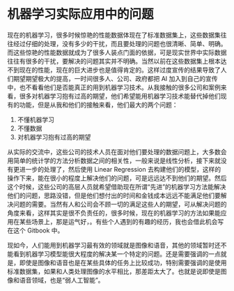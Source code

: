 # 机器学习实际应用中的问题

现在的机器学习，很多时候惊艳的性能数据体现在了标准数据集上，这些数据集往往经过仔细的处理，没有多少的干扰，而且要处理的问题也很清晰、简单、明确。而这些惊艳的性能数据就成为了很多人装点门面的依据，可是现实世界中实际数据往往有很多的干扰，要解决的问题其实并不明确。当然以前在这些数据集上根本达不到现在的性能，现在的巨大进步也是值得肯定的。这样过度宣传的结果导致了人们期望期望极大的提高，一时间很多人、公司、政府都把 AI 加入到自己的宣传中，也不看看他们是否能真正的用到机器学习技术。从我接触的很多公司和案例来看，很多对机器学习抱有过高的期望，他们希望能用机器学习技术能替代掉他们现有的功能，但是从我和他们的接触来看，他们最大的两个问题：

1. 不懂机器学习
2. 不懂数据
3. 对机器学习抱有过高的期望

从实际的交流中，这些公司的技术人员在面对他们要处理的数据问题上，大多数会用简单的统计学的方法分析数据之间的相关性，一般来说是线性分析，接下来就没有更进一步的处理了，然后使用 Linear Regression 去构建他们的模型，这样的操作下来，能在很小的程度上解决他们的问题，可是远远达不到他们的期望。然后这个时候，这些公司的高层人员就希望借助现在所谓“先进”的机器学习方法能解决他们的问题，思路没错，但是他们想付出的时间和金钱成本远远不能满足他们要解决问题的需要。当然有人和公司会不顾一切的满足这些人的期望，可从解决问题的角度来看，这样其实是很不负责任的，很多时候，现在的机器学习的方法如果能应用在某些场景上，那是运气好，。有些个人遇到的有趣的经历，我也会借此机会写在这个 Gitbook 中。

现如今，人们能用到机器学习最有效的领域就是图像和语音，其他的领域暂时还不能看到机器学习模型能很大程度的解决某一个特定的问题。还是需要强调的一点就是，即使是图像和语音也是在某些具体的任务上比较成功，特别需要强调的是使用标准数据集，如果和人类处理图像的水平相比，那差距太大了。也就是说即使是图像和语音领域，也是“弱人工智能”。
